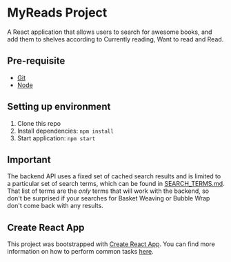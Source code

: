 # MyReads Project

A React application that allows users to search for awesome books, and add them to shelves according to Currently reading, Want to read and Read.

## Pre-requisite

 - [Git](https://git-scm.com)
 - [Node](https://nodejs.org)

## Setting up environment
1. Clone this repo
2. Install dependencies: `npm install`
3. Start application: `npm start`

## Important
The backend API uses a fixed set of cached search results and is limited to a particular set of search terms, which can be found in [SEARCH_TERMS.md](SEARCH_TERMS.md). That list of terms are the _only_ terms that will work with the backend, so don't be surprised if your searches for Basket Weaving or Bubble Wrap don't come back with any results.

## Create React App

This project was bootstrapped with [Create React App](https://github.com/facebookincubator/create-react-app). You can find more information on how to perform common tasks [here](https://github.com/facebookincubator/create-react-app/blob/master/packages/react-scripts/template/README.md).

